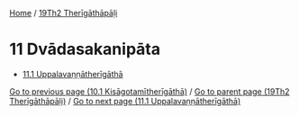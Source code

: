 
[Home](/) / [19Th2 Therīgāthāpāḷi](/tipitaka/19Th2.md)

# 11 Dvādasakanipāta

* [11.1 Uppalavaṇṇātherīgāthā](/tipitaka/19Th2/11/11.1.md)

[Go to previous page (10.1 Kisāgotamītherīgāthā)](/tipitaka/19Th2/10/10.1.md) / [Go to parent page (19Th2 Therīgāthāpāḷi)](/tipitaka/19Th2/0.md) / [Go to next page (11.1 Uppalavaṇṇātherīgāthā)](/tipitaka/19Th2/11/11.1.md)


